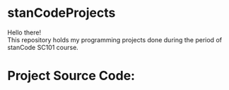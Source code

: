 # stanCodeProjects
Hello there!\
This repository holds my programming projects done during the period of stanCode SC101 course.

# Project Source Code:
